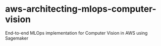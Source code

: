 # aws-architecting-mlops-computer-vision
End-to-end MLOps implementation for Computer Vision in AWS using Sagemaker
